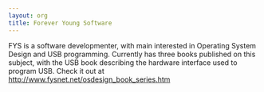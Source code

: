 ```yaml
---
layout: org
title: Forever Young Software
---
```

FYS is a software developmenter, with main interested in Operating System Design and USB programming.
Currently has three books published on this subject, with the USB book describing the hardware interface
used to program USB.
  Check it out at http://www.fysnet.net/osdesign_book_series.htm
  
